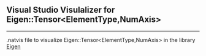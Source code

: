 Visual Studio Visulalizer for Eigen::Tensor<ElementType,NumAxis>
----
----

.natvis file to visualize Eigen::Tensor<ElementType,NumAxis> in the library [Eigen](http://eigen.tuxfamily.org/index.php)

